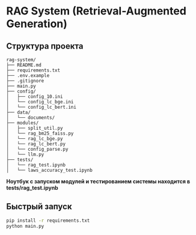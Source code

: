 # RAG System (Retrieval-Augmented Generation)

## Структура проекта
```
rag-system/
├── README.md
├── requirements.txt
├── .env.example
├── .gitignore
├── main.py
├── config/
│   ├── config_10.ini
│   └── config_lc_bge.ini
│   └── config_lc_bert.ini
├── data/
│   └── documents/
├── modules/
│   ├── split_util.py
│   └── rag_bm25_faiss.py
│   └── rag_lc_bge.py
│   └── rag_lc_bert.py
│   └── config_parse.py
│   └── llm.py
├── tests/
│   └── rag_test.ipynb
│   └── laws_accuracy_test.ipynb
```

**Ноутбук с запуском модулей и тестированием системы находится в tests/rag_test.ipynb**

## Быстрый запуск
```bash
pip install -r requirements.txt
python main.py
```
